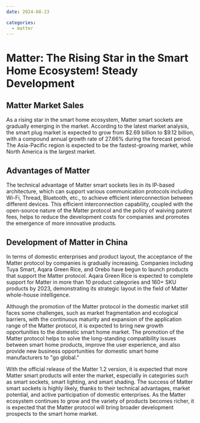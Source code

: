```yaml
---
date: 2024-08-23

categories:
  - matter
---
```

# Matter: The Rising Star in the Smart Home Ecosystem! Steady Development

## Matter Market Sales
As a rising star in the smart home ecosystem, Matter smart sockets are gradually emerging in the market. According to the latest market analysis, the smart plug market is expected to grow from $2.69 billion to $9.12 billion, with a compound annual growth rate of 27.66% during the forecast period. The Asia-Pacific region is expected to be the fastest-growing market, while North America is the largest market.
<!-- more -->
## Advantages of Matter
The technical advantage of Matter smart sockets lies in its IP-based architecture, which can support various communication protocols including Wi-Fi, Thread, Bluetooth, etc., to achieve efficient interconnection between different devices. This efficient interconnection capability, coupled with the open-source nature of the Matter protocol and the policy of waiving patent fees, helps to reduce the development costs for companies and promotes the emergence of more innovative products.

## Development of Matter in China

In terms of domestic enterprises and product layout, the acceptance of the Matter protocol by companies is gradually increasing. Companies including Tuya Smart, Aqara Green Rice, and Orebo have begun to launch products that support the Matter protocol. Aqara Green Rice is expected to complete support for Matter in more than 10 product categories and 160+ SKU products by 2023, demonstrating its strategic layout in the field of Matter whole-house intelligence.

Although the promotion of the Matter protocol in the domestic market still faces some challenges, such as market fragmentation and ecological barriers, with the continuous maturity and expansion of the application range of the Matter protocol, it is expected to bring new growth opportunities to the domestic smart home market. The promotion of the Matter protocol helps to solve the long-standing compatibility issues between smart home products, improve the user experience, and also provide new business opportunities for domestic smart home manufacturers to "go global."

With the official release of the Matter 1.2 version, it is expected that more Matter smart products will enter the market, especially in categories such as smart sockets, smart lighting, and smart shading. The success of Matter smart sockets is highly likely, thanks to their technical advantages, market potential, and active participation of domestic enterprises. As the Matter ecosystem continues to grow and the variety of products becomes richer, it is expected that the Matter protocol will bring broader development prospects to the smart home market.
```
